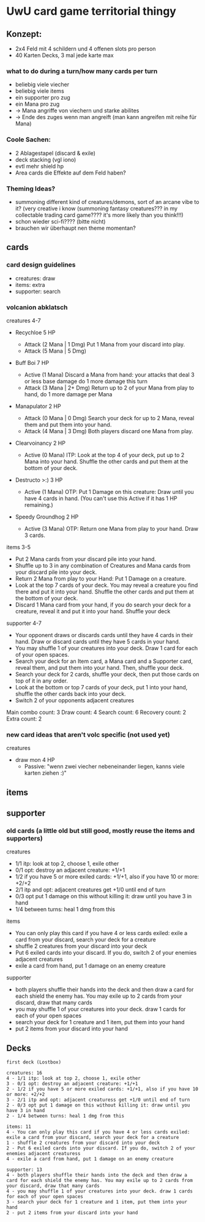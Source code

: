 # UwU card game territorial thingy

## Konzept:
- 2x4 Feld mit 4 schildern und 4 offenen slots pro person
- 40 Karten Decks, 3 mal jede karte max

### what to do during a turn/how many cards per turn
- beliebig viele viecher
- beliebig viele items
- ein supporter pro zug
- ein Mana pro zug
- -> Mana angriffe von viechern und starke abilites
- -> Ende des zuges wenn man angreift (man kann angreifen mit reihe für Mana)

### Coole Sachen:
- 2 Ablagestapel (discard & exile)
- deck stacking (vgl iono)
- evtl mehr shield hp 
- Area cards die Effekte auf dem Feld haben?

### Theming Ideas?
- summoning different kind of creatures/demons, sort of an arcane vibe to it? (very creative i know (summoning fantasy creatures??? in my collectable trading card game???? it's more likely than you think!!!)
- schon wieder sci-fi???? (bitte nicht)
- brauchen wir überhaupt nen theme momentan?

## cards

### card design guidelines
- creatures: draw
- items: extra
- supporter: search

### volcanion abklatsch

creatures 4-7
- Recychloe 5 HP
  - Attack (2 Mana | 1 Dmg) Put 1 Mana from your discard into play.
  - Attack (5 Mana | 5 Dmg)

- Buff Boi 7 HP
  - Active (1 Mana) Discard a Mana from hand: your attacks that deal 3 or less base damage do 1 more damage this turn
  - Attack (3 Mana | 2+ Dmg) Return up to 2 of your Mana from play to hand, do 1 more damage per Mana

- Manapulator 2 HP
  - Attack (0 Mana | 0 Dmg) Search your deck for up to 2 Mana, reveal them and put them into your hand.
  - Attack (4 Mana | 3 Dmg) Both players discard one Mana from play.

- Clearvoinancy 2 HP
  - Active (0 Mana) ITP: Look at the top 4 of your deck, put up to 2 Mana into your hand. Shuffle the other cards and put them at the bottom of your deck.

- Destructo >:) 3 HP
  - Active (1 Mana) OTP: Put 1 Damage on this creature: Draw until you have 4 cards in hand. (You can't use this Active if it has 1 HP remaining.)

- Speedy Groundhog 2 HP
  - Active (3 Mana) OTP: Return one Mana from play to your hand. Draw 3 cards.

items 3-5
- Put 2 Mana cards from your discard pile into your hand.
- Shuffle up to 3 in any combination of Creatures and Mana cards from your discard pile into your deck.
- Return 2 Mana from play to your Hand: Put 1 Damage on a creature.
- Look at the top 7 cards of your deck. You may reveal a creature you find there and put it into your hand. Shuffle the other cards and put them at the bottom of your deck.
- Discard 1 Mana card from your hand, if you do search your deck for a creature, reveal it and put it into your hand. Shuffle your deck

supporter 4-7
- Your opponent draws or discards cards until they have 4 cards in their hand. Draw or discard cards until they have 5 cards in your hand.
- You may shuffle 1 of your creatures into your deck. Draw 1 card for each of your open spaces.
- Search your deck for an Item card, a Mana card and a Supporter card, reveal them, and put them into your hand. Then, shuffle your deck.
- Search your deck for 2 cards, shuffle your deck, then put those cards on top of it in any order.
- Look at the bottom or top 7 cards of your deck, put 1 into your hand, shuffle the other cards back into your deck.
- Switch 2 of your opponents adjacent creatures

Main combo count: 3
Draw count: 4
Search count: 6
Recovery count: 2
Extra count: 2

### new card ideas that aren't volc specific (not used yet)

creatures
- draw mon 4 HP
  - Passive: "wenn zwei viecher nebeneinander liegen, kanns viele karten ziehen :)"

items
- 

supporter
- 


### old cards (a little old but still good, mostly reuse the items and supporters)

creatures
- 1/1 itp: look at top 2, choose 1, exile other
- 0/1 opt: destroy an adjacent creature: +1/+1
- 1/2 if you have 5 or more exiled cards: +1/+1, also if you have 10 or more: +2/+2
- 2/1 itp and opt: adjacent creatures get +1/0 until end of turn
- 0/3 opt put 1 damage on this without killing it: draw until you have 3 in hand
- 1/4 between turns: heal 1 dmg from this

items
- You can only play this card if you have 4 or less cards exiled: exile a card from your discard, search your deck for a creature
- shuffle 2 creatures from your discard into your deck
- Put 6 exiled cards into your discard. If you do, switch 2 of your enemies adjacent creatures
- exile a card from hand, put 1 damage on an enemy creature

supporter
- both players shuffle their hands into the deck and then draw a card for each shield the enemy has. You may exile up to 2 cards from your discard, draw that many cards
- you may shuffle 1 of your creatures into your deck. draw 1 cards for each of your open spaces
- search your deck for 1 creature and 1 item, put them into your hand
- put 2 items from your discard into your hand

## Decks

```
first deck (Lostbox)

creatures: 16
4 - 1/1 itp: look at top 2, choose 1, exile other
3 - 0/1 opt: destroy an adjacent creature: +1/+1
2 - 1/2 if you have 5 or more exiled cards: +1/+1, also if you have 10 or more: +2/+2
3 - 2/1 itp and opt: adjacent creaturess get +1/0 until end of turn
2 - 0/3 opt put 1 damage on this without killing it: draw until you have 3 in hand
2 - 1/4 between turns: heal 1 dmg from this

items: 11
4 - You can only play this card if you have 4 or less cards exiled: exile a card from your discard, search your deck for a creature
1 - shuffle 2 creatures from your discard into your deck
2 - Put 6 exiled cards into your discard. If you do, switch 2 of your enemies adjacent creaturess
4 - exile a card from hand, put 1 damage on an enemy creature

supporter: 13
4 - both players shuffle their hands into the deck and then draw a card for each shield the enemy has. You may exile up to 2 cards from your discard, draw that many cards
4 - you may shuffle 1 of your creatures into your deck. draw 1 cards for each of your open spaces
3 - search your deck for 1 creature and 1 item, put them into your hand
2 - put 2 items from your discard into your hand
```

